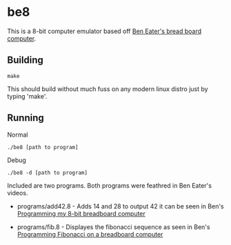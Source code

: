 # be8 

This is a 8-bit computer emulator based off [Ben Eater's bread board computer](https://www.youtube.com/watch?v=HyznrdDSSGM). 

## Building 

```
make
```

This should build without much fuss on any modern linux distro just by typing 'make'. 

## Running 

Normal 
```
./be8 [path to program]
```
Debug 
```
./be8 -d [path to program]
```

Included are two programs. Both programs were feathred in Ben Eater's videos. 

- programs/add42.8 - Adds 14 and 28 to output 42 it can be seen in Ben's [Programming my 8-bit breadboard computer](https://www.youtube.com/watch?v=9PPrrSyubG0)

- programs/fib.8 - Displayes the fibonacci sequence as seen in Ben's [Programming Fibonacci on a breadboard computer](https://www.youtube.com/watch?v=a73ZXDJtU48)

